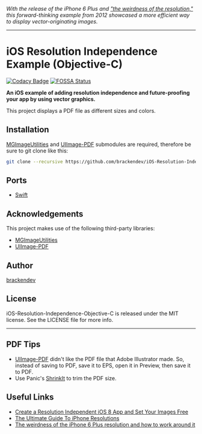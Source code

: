 _With the release of the iPhone 6 Plus and ["the weirdness of the resolution,"](http://photoshopsecrets.tumblr.com/post/97254204751/the-weirdness-of-the-iphone-6-plus-resolution-and-how) this forward-thinking example from 2012 showcased a more efficient way to display vector-originating images._

- - -

iOS Resolution Independence Example (Objective-C)
=================================================
[![Codacy Badge](https://api.codacy.com/project/badge/Grade/f71d2c69c9cc47959a5cd3eb9ca0d1e2)](https://www.codacy.com/app/brackendev/iOS-Resolution-Independence-Objective-C?utm_source=github.com&amp;utm_medium=referral&amp;utm_content=brackendev/iOS-Resolution-Independence-Objective-C&amp;utm_campaign=Badge_Grade)
[![FOSSA Status](https://app.fossa.com/api/projects/git%2Bgithub.com%2Fbrackendev%2FiOS-Resolution-Independence-Objective-C.svg?type=shield)](https://app.fossa.com/projects/git%2Bgithub.com%2Fbrackendev%2FiOS-Resolution-Independence-Objective-C?ref=badge_shield)

**An iOS example of adding resolution independence and future-proofing your app by using vector graphics.**

This project displays a PDF file as different sizes and colors.

## Installation

[MGImageUtilities](https://github.com/brackendev/MGImageUtilities) and [UIImage-PDF](https://github.com/brackendev/UIImage-PDF) submodules are required, therefore be sure to git clone like this:

```bash
git clone --recursive https://github.com/brackendev/iOS-Resolution-Independence-Objective-C.git
```

## Ports

* [Swift](http://brackendev.github.io/iOS-Resolution-Independence-Swift/)

## Acknowledgements

This project makes use of the following third-party libraries:

* [MGImageUtilities](https://github.com/brackendev/MGImageUtilities)
* [UIImage-PDF](https://github.com/brackendev/UIImage-PDF)

## Author

[brackendev](https://www.github.com/brackendev)

## License

iOS-Resolution-Independence-Objective-C is released under the MIT license. See the LICENSE file for more info.

- - -

## PDF Tips

* [UIImage-PDF](https://github.com/mindbrix/UIImage-PDF) didn't like the PDF file that Adobe Illustrator made. So, instead of saving to PDF, save it to EPS, open it in Preview, then save it to PDF.
* Use Panic's [ShrinkIt](http://www.panic.com/blog/shrinkit-1-2/) to trim the PDF size.

## Useful Links

* [Create a Resolution Independent iOS 8 App and Set Your Images Free](http://enginerds.craftsy.com/blog/2014/09/create-a-resolution-independent-ios8-app-and-set-your-images-free.html)
* [The Ultimate Guide To iPhone Resolutions](http://www.paintcodeapp.com/news/ultimate-guide-to-iphone-resolutions)
* [The weirdness of the iPhone 6 Plus resolution and how to work around it](http://photoshopsecrets.tumblr.com/post/97254204751/the-weirdness-of-the-iphone-6-plus-resolution-and-how)
